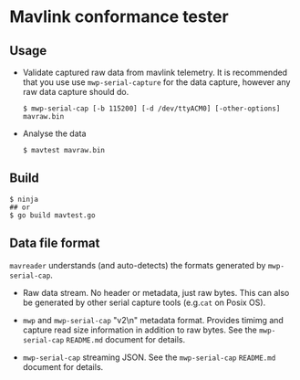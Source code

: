 # Mavlink conformance tester

## Usage

* Validate captured raw data from mavlink telemetry. It is recommended that you use use `mwp-serial-capture` for the data capture, however any raw data capture should do.
  ```
  $ mwp-serial-cap [-b 115200] [-d /dev/ttyACM0] [-other-options] mavraw.bin
  ```

* Analyse the data
  ```
  $ mavtest mavraw.bin
  ```

## Build

```
$ ninja
## or
$ go build mavtest.go
```

## Data file format

`mavreader` understands (and auto-detects) the formats generated by `mwp-serial-cap`.

* Raw data stream. No header or metadata, just raw bytes. This can also be generated by other serial capture tools (e.g.`cat` on Posix OS).

* `mwp` and `mwp-serial-cap` "v2\n" metadata format. Provides timimg and capture read size information in addition to raw bytes. See the `mwp-serial-cap` `README.md` document for details.

* `mwp-serial-cap` streaming JSON. See the `mwp-serial-cap` `README.md` document for details.
